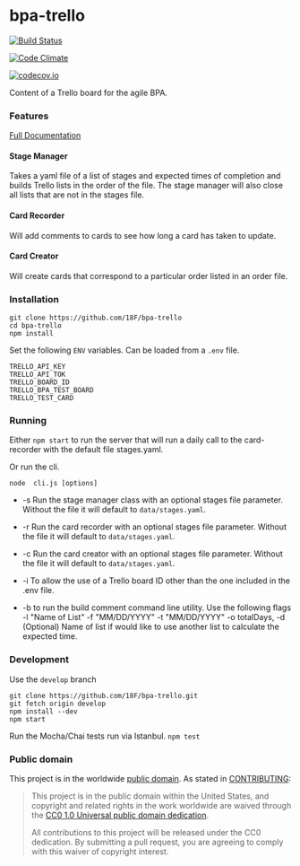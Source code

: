 # bpa-trello

[![Build Status](https://travis-ci.org/18F/bpa-trello.svg?branch=master)](https://travis-ci.org/18F/bpa-trello)

[![Code Climate](https://codeclimate.com/github/18F/bpa-trello/badges/gpa.svg)](https://codeclimate.com/github/18F/bpa-trello)

[![codecov.io](https://codecov.io/github/18F/bpa-trello/coverage.svg?branch=master)](https://codecov.io/github/18F/bpa-trello?branch=master)

Content of a Trello board for the agile BPA.

### Features

[Full Documentation](documentation.md)

#### Stage Manager
Takes a yaml file of a list of stages and expected times of completion and builds Trello lists in the order of the file.
The stage manager will also close all lists that are not in the stages file.

#### Card Recorder
Will add comments to cards to see how long a card has taken to update.

#### Card Creator
Will create cards that correspond to a particular order listed in an order file.

### Installation

```
git clone https://github.com/18F/bpa-trello
cd bpa-trello
npm install
```

Set the following `ENV` variables. Can be loaded from a `.env` file.
```
TRELLO_API_KEY
TRELLO_API_TOK
TRELLO_BOARD_ID
TRELLO_BPA_TEST_BOARD
TRELLO_TEST_CARD
```

### Running

Either `npm start` to run the server that will run a daily call to the card-recorder with the default file stages.yaml.

Or run the cli.

`node  cli.js [options]`

- -s   Run the stage manager class with an optional stages file parameter. Without the file it will default to `data/stages.yaml`.
- -r   Run the card recorder with an optional stages file parameter. Without the file it will default to `data/stages.yaml`.   
- -c   Run the card creator with an optional stages file parameter. Without the file it will default to `data/stages.yaml`.

- -i To allow the use of a Trello board ID other than the one included in the .env file.

- -b to run the build comment command line utility. Use the following flags -l "Name of List" -f "MM/DD/YYYY" -t "MM/DD/YYYY" -o totalDays, -d (Optional) Name of list if would like to use another list to calculate the expected time.

### Development
Use the `develop` branch

```
git clone https://github.com/18F/bpa-trello.git
git fetch origin develop
npm install --dev
npm start

```

Run the Mocha/Chai tests run via Istanbul.
`npm test`

### Public domain

This project is in the worldwide [public domain](LICENSE.md). As stated in [CONTRIBUTING](CONTRIBUTING.md):

> This project is in the public domain within the United States, and copyright and related rights in the work worldwide are waived through the [CC0 1.0 Universal public domain dedication](https://creativecommons.org/publicdomain/zero/1.0/).
>
> All contributions to this project will be released under the CC0 dedication. By submitting a pull request, you are agreeing to comply with this waiver of copyright interest.
